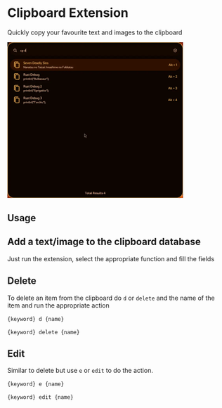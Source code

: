# Clipboard Extension
Quickly copy your favourite text and images to the clipboard 

<img src="./preview.webp" width="400">

## Usage
## Add a text/image to the clipboard database
Just run the extension, select the appropriate function and fill the fields

## Delete 
To delete an item from the clipboard do `d` or `delete` and the name of the item and run the appropriate action
```
{keyword} d {name}
```

```
{keyword} delete {name}
```

## Edit
Similar to delete but use `e` or `edit` to do the action.
```
{keyword} e {name}
```

```
{keyword} edit {name}
```
